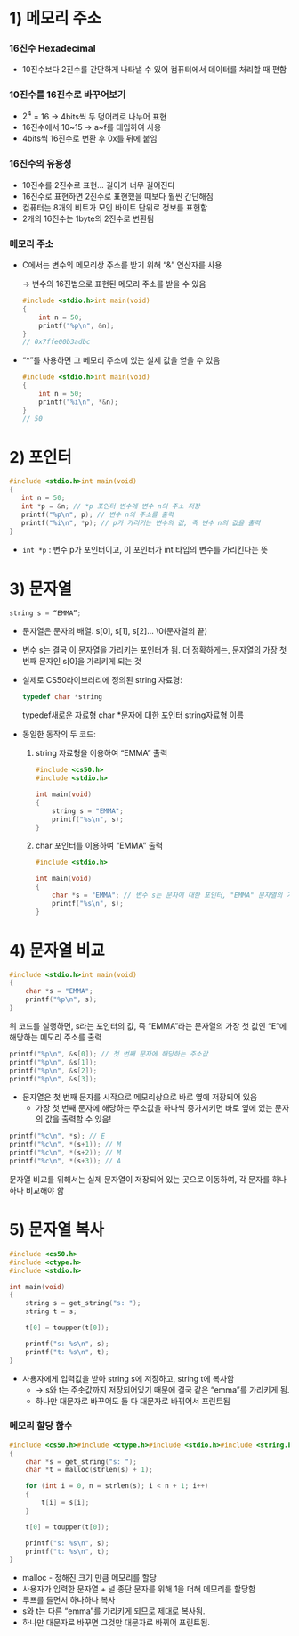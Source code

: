 # 1) 메모리 주소

### 16진수 Hexadecimal

- 10진수보다 2진수를 간단하게 나타낼 수 있어 컴퓨터에서 데이터를 처리할 때 편함

### 10진수를 16진수로 바꾸어보기

- $2^4$ = 16 → 4bits씩 두 덩어리로 나누어 표현
- 16진수에서 10~15 → a~f를 대입하여 사용
- 4bits씩 16진수로 변환 후 0x를 뒤에 붙임

### 16진수의 유용성

- 10진수를 2진수로 표현… 길이가 너무 길어진다
- 16진수로 표현하면 2진수로 표현했을 때보다 훨씬 간단해짐
- 컴퓨터는 8개의 비트가 모인 바이트 단위로 정보를 표현함
- 2개의 16진수는 1byte의 2진수로 변환됨

### 메모리 주소

- C에서는 변수의 메모리상 주소를 받기 위해 “&” 연산자를 사용
    
    → 변수의 16진법으로 표현된 메모리 주소를 받을 수 있음
    
    ```c
    #include <stdio.h>int main(void)
    {
        int n = 50;
        printf("%p\n", &n);
    }
    // 0x7ffe00b3adbc
    ```
    
- “*”를 사용하면 그 메모리 주소에 있는 실제 값을 얻을 수 있음
    
    ```c
    #include <stdio.h>int main(void)
    {
        int n = 50;
        printf("%i\n", *&n);
    }
    // 50
    ```
    

# 2) 포인터

```c
#include <stdio.h>int main(void)
{
   int n = 50;
   int *p = &n; // *p 포인터 변수에 변수 n의 주소 저장
   printf("%p\n", p); // 변수 n의 주소를 출력
   printf("%i\n", *p); // p가 가리키는 변수의 값, 즉 변수 n의 값을 출력
}
```

- `int *p` : 변수 p가 포인터이고, 이 포인터가 int 타입의 변수를 가리킨다는 뜻

# 3) 문자열

```c
string s = “EMMA”; 
```

- 문자열은 문자의 배열. s[0], s[1], s[2]… \0(문자열의 끝)
- 변수 s는 결국 이 문자열을 가리키는 포인터가 됨. 더 정확하게는, 문자열의 가장 첫번째 문자인 s[0]을 가리키게 되는 것
- 실제로 CS50라이브러리에 정의된 string 자료형:
    
    ```c
    typedef char *string
    ```
    
    typedef새로운 자료형 char *문자에 대한 포인터 string자료형 이름
    
- 동일한 동작의 두 코드:
    1. string 자료형을 이용하여 “EMMA” 출력
        
        ```c
        #include <cs50.h>
        #include <stdio.h>
        
        int main(void)
        {
            string s = "EMMA";
            printf("%s\n", s);
        }
        ```
        
    2. char 포인터를 이용하여 “EMMA” 출력
        
        ```c
        #include <stdio.h>
        
        int main(void)
        {
            char *s = "EMMA"; // 변수 s는 문자에 대한 포인터, "EMMA" 문자열의 가장 첫번째 값을 저장
            printf("%s\n", s);
        }
        ```
        
# 4) 문자열 비교

```c
#include <stdio.h>int main(void)
{
    char *s = "EMMA";
    printf("%p\n", s);
}
```

위 코드를 실행하면, s라는 포인터의 값, 즉 “EMMA”라는 문자열의 가장 첫 값인 “E”에 해당하는 메모리 주소를 출력

```c
printf("%p\n", &s[0]); // 첫 번째 문자에 해당하는 주소값
printf("%p\n", &s[1]);
printf("%p\n", &s[2]);
printf("%p\n", &s[3]);
```

- 문자열은 첫 번째 문자를 시작으로 메모리상으로 바로 옆에 저장되어 있음
    - 가장 첫 번째 문자에 해당하는 주소값을 하나씩 증가시키면 바로 옆에 있는 문자의 값을 출력할 수 있음!

```c
printf("%c\n", *s); // E
printf("%c\n", *(s+1)); // M
printf("%c\n", *(s+2)); // M
printf("%c\n", *(s+3)); // A
```

문자열 비교를 위해서는 실제 문자열이 저장되어 있는 곳으로 이동하여, 각 문자를 하나하나 비교해야 함

# 5) 문자열 복사

```c
#include <cs50.h>
#include <ctype.h>
#include <stdio.h>

int main(void)
{
    string s = get_string("s: ");
    string t = s;

    t[0] = toupper(t[0]);

    printf("s: %s\n", s);
    printf("t: %s\n", t);
}
```

- 사용자에게 입력값을 받아 string s에 저장하고, string t에 복사함
    - → s와 t는 주솟값까지 저장되어있기 때문에 결국 같은 “emma”를 가리키게 됨.
    - 하나만 대문자로 바꾸어도 둘 다 대문자로 바뀌어서 프린트됨

### 메모리 할당 함수

```c
#include <cs50.h>#include <ctype.h>#include <stdio.h>#include <string.h>int main(void)
{
    char *s = get_string("s: ");
    char *t = malloc(strlen(s) + 1);

    for (int i = 0, n = strlen(s); i < n + 1; i++)
    {
        t[i] = s[i];
    }

    t[0] = toupper(t[0]);

    printf("s: %s\n", s);
    printf("t: %s\n", t);
}
```

- malloc - 정해진 크기 만큼 메모리를 할당
- 사용자가 입력한 문자열 + 널 종단 문자를 위해 1을 더해 메모리를 할당함
- 루프를 돌면서 하나하나 복사
- s와 t는 다른 “emma”를 가리키게 되므로 제대로 복사됨.
- 하나만 대문자로 바꾸면 그것만 대문자로 바뀌어 프린트됨.
